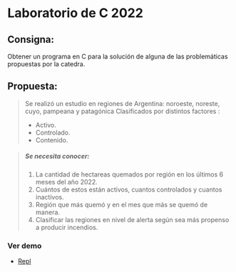 # Laboratorio de C 2022

## Consigna:
Obtener un programa en C para la solución de alguna de las problemáticas propuestas por la catedra.

## Propuesta:
 > Se realizó un estudio en  regiones de Argentina: noroeste, noreste, cuyo, pampeana y patagónica Clasificados por distintos factores :
> * Activo.
> * Controlado.
> * Contenido.

> ##### Se necesita conocer:
> 1. La cantidad de hectareas quemados por región en los últimos 6 meses del año 2022.
> 2. Cuántos de estos están activos, cuantos controlados y cuantos inactivos.
> 3. Región que más quemó y en el mes que más se quemó de manera.
> 4. Clasificar las regiones en nivel de alerta según sea más propenso a producir incendios.

### Ver demo
* [Repl](https://replit.com/@BenitoOrtiz1/lab2022)